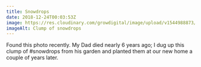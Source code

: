 ```yaml
---
title: Snowdrops
date: 2018-12-24T00:03:53Z
image: https://res.cloudinary.com/growdigital/image/upload/v1544988873/snowdrops-2014022312.11.26.jpg
imageAlt: Clump of snowdrops
---
```


Found this photo recently. My Dad died nearly 6 years ago; I dug up this clump of #snowdrops from his garden and planted them at our new home a couple of years later.
